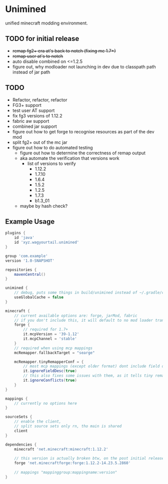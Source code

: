 # Unimined

unified minecraft modding environment.

## TODO for initial release
* ~~remap fg2+ era at's back to notch (fixing mc 1.7+)~~
* ~~remap user at's to notch~~
* auto disable combined on <=1.2.5
* figure out, why modloader not launching in dev due to classpath path instead of jar path

## TODO
* Refactor, refactor, refactor
* FG3+ support
* test user AT support
* fix fg3 versions of 1.12.2
* fabric aw support
* combined jar support
* figure out how to get forge to recognise resources as part of the dev mod
* split fg2+ out of the mc jar
* figure out how to do automated testing
  * figure out how to determine the correctness of remap output
  * aka automate the verification that versions work
    * list of versions to verify
      * 1.12.2
      * 1.7.10
      * 1.6.4
      * 1.5.2
      * 1.2.5
      * 1.7.3
      * b1.3_01
  * maybe by hash check?

## Example Usage
```groovy
plugins {
    id 'java'
    id 'xyz.wagyourtail.unimined'
}

group 'com.example'
version '1.0-SNAPSHOT'

repositories {
    mavenCentral()
}

unimined {
    // debug, puts some things in build/unimined instead of ~/.gradle/caches/unimined
    useGlobalCache = false
}

minecraft {
    // current available options are: forge, jarMod, fabric
    // if you don't include this, it will default to no mod loader transforms
    forge {
        // required for 1.7+
        it.mcpVersion = '39-1.12'
        it.mcpChannel = 'stable'
    }
    // required when using mcp mappings
    mcRemapper.fallbackTarget = "searge"

    mcRemapper.tinyRemapperConf = {
        // most mcp mappings (except older format) dont include field desc
        it.ignoreFieldDesc(true)
        // this also fixes some issues with them, as it tells tiny remapper to try harder to resolve conflicts
        it.ignoreConflicts(true)
    }
}

mappings {
    // currently no options here
}

sourceSets {
    // enable the client,
    // split source sets only rn, tho main is shared
    client
}

dependencies {
    minecraft 'net.minecraft:minecraft:1.12.2'
    
    // this version is actually broken btw, on the post initial release roadmap to fix
    forge 'net.minecraftforge:forge:1.12.2-14.23.5.2860'
    
    // mappings "mappinggroup:mappingname:version"
}
```